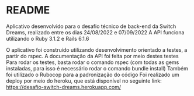 # README

Aplicativo desenvolvido para o desafio técnico de back-end da Switch Dreams, realizado entre os dias 24/08/2022 e 07/09/2022
A API funciona utilizando o Ruby 3.1.2 e Rails 6.1.6

O aplicativo foi construído utilizando desenvolvimento orientado a testes, a partir do rspec. A documentação da API foi feita por meio destes testes
Para rodar os testes, basta rodar o comando rspec (com todas as gems instaladas, para isso é necessário rodar o comando bundle install)
Também foi utilizado o Rubocop para a padronização do código
Foi realizado um deploy por meio do heroku, que está disponível no seguinte link: https://desafio-switch-dreams.herokuapp.com/
